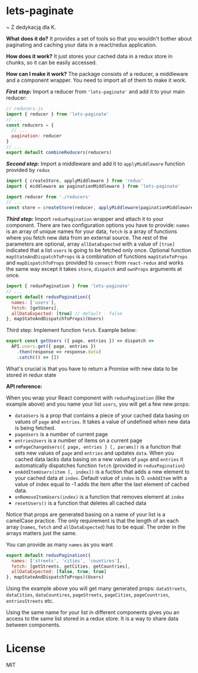 # lets-paginate

~ Z dedykacją dla K.

**What does it do?**
It provides a set of tools so that you wouldn't bother about paginating and caching your data in a react/redux application.

**How does it work?**
It just stores your cached data in a redux store in chunks, so it can be easily accessed.

**How can I make it work?**
The package consists of a reducer, a middleware and a component wrapper. You need to import all of them to make it work.

***First step:*** Import a reducer from ```'lets-paginate'``` and add it to your main reducer:

```js
// reducers.js
import { reducer } from 'lets-paginate'
// ...
const reducers = {
  // ...
  pagination: reducer
}
// ...
export default combineReducers(reducers)
```

***Second step:*** Import a middleware and add it to ```applyMiddleware``` function provided by ```redux```

```js
import { createStore, applyMiddleware } from 'redux'
import { middleware as paginationMiddleware } from 'lets-paginate'

import reducer from './reducers'
// ...
const store = createStore(reducer, applyMiddleware(paginationMiddleware, thunk, logger))
```

***Third step:*** Import ```reduxPagination``` wrapper and attach it to your component. There are two configuration options you have to provide: ```names``` is an array of unique names for your data, ```fetch``` is a array of functions where you fetch new data from an external source. The rest of the parameters are optional, array ```allDataExpected``` with a value of ```[true]``` indicated that a list ```users``` is going to be fetched only once. Optional function ```mapStateAndDispatchToProps``` is a combination of functions ```mapStateToProps``` and ```mapDispatchToProps``` provided to ```connect``` from ```react-redux``` and works the same way except it takes ```store```, ```dispatch``` and ```ownProps``` arguments at once.

```js
import { reduxPagination } from 'lets-paginate'
// ...
export default reduxPagination({
  names: ['users'],
  fetch: [getUsers],
  allDataExpected: [true] // default - false
}, mapStateAndDispatchToProps)(Users)
```

Third step: Implement function ```fetch```. Example below:

```js
export const getUsers ({ page, entries }) => dispatch =>
  API.users.get({ page, entries })
    .then(response => response.data)
    .catch(() => [])
```

What's crucial is that you have to return a Promise with new data to be stored in redux state

**API reference:**

When you wrap your React component with ```reduxPagination``` (like the example above) and you name your list ```users```, you will get a few new props:
- ```dataUsers``` is a prop that contains a piece of your cached data basing on values of ```page``` and ```entries```. It takes a  value of undefined when new data is being fetched.
- ```pageUsers``` is a number of current page
- ```entriesUsers``` is a number of items on a current page
- ```onPageChangeUsers({ page, entries } [, params])``` is a function that sets new values of ```page``` and ```entries``` and updates ```data```. When you cached data lacks data basing on a new values of ```page``` and ```entries``` it automatically dispatches function ```fetch``` (provided in ```reduxPagination```)
- ```onAddItemUsers(item [, index])``` is a fuction that adds a new element to your cached data at ```index```. Default value of ```index``` is 0. ```onAddItem``` with a value of index equal to -1 adds the item after the last element of cached data.
- ```onRemoveItemUsers(index)``` is a function that removes element at ```index```
- ```resetUsers()``` is a function that deletes all cached data

Notice that props are generated basing on a name of your list is a camelCase practice. The only requirement is that the length of an each array (```names```, ```fetch``` and ```allDataExpected```) has to be equal. The order in the arrays matters just the same.

You can provide as many ```names``` as you want
```js
export default reduxPagination({
  names: ['streets', 'cities', 'countires'],
  fetch: [getStreets, getCities, getCountries],
  allDataExpected: [false, true, true]
}, mapStateAndDispatchToProps)(Users)
```

Using the example above you will get many generated props: ```dataStreets```, ```dataCities```, ```dataCountires```, ```pageStreets```, ```pageCities```, ```pageCountries```, ```entriesStreets``` etc.

Using the same name for your list in different components gives you an access to the same list stored in a redux store. It is a way to share data between components.

# License
MIT
